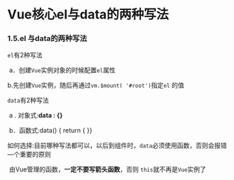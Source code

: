 # Vue核心el与data的两种写法

### 1.5.el 与data的两种写法

`el`有2种写法

​	a．创建`Vue`实例对象的时候配置`el`属性

​	b.先创建`Vue`实例，随后再通过`vm.$mount( '#root')`指定`el` 的值

`data`有2种写法

​	a . 对象式:**data : {}**

​	b．函数式:data() { return { }}

​	如何选择:目前哪种写法都可以，以后到组件时，`data`必须使用函数，否则会报错—个重要的原则

​	由Vue管理的函数，**一定不要写箭头函数**，否则 `this`就不再是`Vue`实例了

